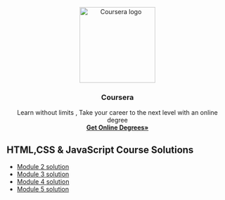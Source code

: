 <p align="center">
  <a href="https://coursera.org/">
<img src="https://www.langoly.com/wp-content/uploads/2021/09/coursera-logo.png" alt="Coursera logo" width="172" height="172">
    </a>
  </p>
  
  <h3 align="center">Coursera</h3>
  
  <P align="center">
  Learn without limits , Take your career to the next level with an online degree
  <br>
  <a href="https://www.coursera.org/degrees"><strong>Get Online Degrees»</strong></a>
  </P>


## HTML,CSS & JavaScript Course Solutions
- [Module 2 solution](https://ikhodabande.github.io/Coursera/Solution/module2-solution/module2-solution.html)
- [Module 3 solution](https://ikhodabande.github.io/Coursera/Solution/module3-solution/index.html)
- [Module 4 solution](https://ikhodabande.github.io/Coursera/Solution/module4-solution/index.html)
- [Module 5 solution](https://ikhodabande.github.io/Coursera/Solution/module5-solution/index.html)
